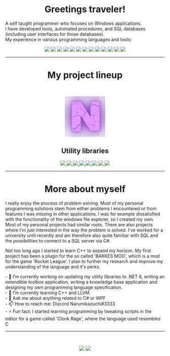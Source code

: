 <h1 align="center">Greetings traveler!</h1>
  
A self taught programmer who focuses on Windows applications.  
I have developed tools, automated procedures, and SQL databases (including user interfaces for those databases).  
My experience in various programming languages and tools:  
<p align="center">
  <img src="https://img.shields.io/badge/Visual%20Studio-10%20years-7f4ad5" />
  <img src="https://img.shields.io/badge/C%23-10%20years-178600" />
  <img src="https://img.shields.io/badge/WinForms-9%20years-178600" />
  <img src="https://img.shields.io/badge/WPF%20and%20XAML-6%20years-178600" />
  <img src="https://img.shields.io/badge/C%2B%2B-1%20year-f34b7d" />
  <img src="https://img.shields.io/badge/Java-1%20year-b07219" />
  <img src="https://img.shields.io/badge/SQL-3%20years-2360ba" />
  <img src="https://img.shields.io/badge/VBA-3%20years-867db1" />
  <img src="https://img.shields.io/badge/HTML-5%20years-e34c26" />
  <img src="https://img.shields.io/badge/CSS-5%20years-563d7c" />
  <img src="https://img.shields.io/badge/Javascript-5%20years-f1e05a" />
  <img src="https://img.shields.io/badge/PHP-3%20years-4f5d95" />
  <img src="https://img.shields.io/badge/Git-1%20year-ba234e" />
</p>  

---
  
<h1 align="center">My project lineup</h1>
<br/>
<p align="center">
  <img src="Logo.png" />
</p>
<p>
  <h2 align="center">Utility libraries</h2>
</p>
<p align="center">
  <a href="https://github.com/Narumikazuchi/Common">
    <img src="https://github-readme-stats.vercel.app/api/pin/?username=Narumikazuchi&repo=common&theme=tokyonight" />
  </a>
  <a href="https://github.com/Narumikazuchi/Collections_Abstract">
    <img src="https://github-readme-stats.vercel.app/api/pin/?username=Narumikazuchi&repo=collections_abstract&theme=tokyonight" />
  </a>
  <a href="https://github.com/Narumikazuchi/Collections">
    <img src="https://github-readme-stats.vercel.app/api/pin/?username=Narumikazuchi&repo=collections&theme=tokyonight" />
  </a>
  <a href="https://github.com/Narumikazuchi/Extensibility">
    <img src="https://github-readme-stats.vercel.app/api/pin/?username=Narumikazuchi&repo=extensibility&theme=tokyonight" />
  </a>
  <a href="https://github.com/Narumikazuchi/Networking">
    <img src="https://github-readme-stats.vercel.app/api/pin/?username=Narumikazuchi&repo=networking&theme=tokyonight" />
  </a>
  <a href="https://github.com/Narumikazuchi/Serialization">
    <img src="https://github-readme-stats.vercel.app/api/pin/?username=Narumikazuchi&repo=serialization&theme=tokyonight" />
  </a>
  <a href="https://github.com/Narumikazuchi/Serialization_Bytes">
    <img src="https://github-readme-stats.vercel.app/api/pin/?username=Narumikazuchi&repo=serialization_bytes&theme=tokyonight" />
  </a>
  <a href="https://github.com/Narumikazuchi/Windows">
    <img src="https://github-readme-stats.vercel.app/api/pin/?username=Narumikazuchi&repo=windows&theme=tokyonight" />
  </a>
</p>  

---
  
<h1 align="center">More about myself</h1>
<p>
I really enjoy the process of problem solving. Most of my personal programming solutions stem from either problems I encountered or from features I was missing in other applications. I was for example dissatisfied with the functionality of the windows file explorer, so I created my own. Most of my personal projects had similar roots. There are also projects where I'm just interested in the way the problem is solved. I've worked for a university until recently and am therefore also quite familiar with SQL and the possibilities to connect to a SQL server via C#.
</p>
<p>
Not too long ago I started to learn C++ to expand my horizon. My first project has been a plugin for the so called 'BAKKES MOD', which is a mod for the game 'Rocket League'. I plan to further my research and improve my understanding of the language and it's perks.
</p>
<p>
- 🔭 I’m currently working on updating my utility libraries to .NET 6, writing an extendible toolbox application, writing a knowledge base application and designing my own programming language specification.<br />
- 🌱 I’m currently learning C++ and LLVM.<br />
- 💬 Ask me about anything related to C# or WPF<br />
- 📫 How to reach me: Discord Narumikazuchi#3333<br />
- ⚡ Fun fact: I started learning programming by tweaking scripts in the editor for a game called 'Clonk Rage', where the language used resembles C<br />
</p>  
  
---
  
<br />
<p align="center">
  <img src="https://github-readme-stats.vercel.app/api?username=Narumikazuchi&theme=radical&show_icons=true" width="450"/>
  <img src="https://github-readme-stats.vercel.app/api/top-langs/?username=Narumikazuchi&layout=compact&theme=radical" width="400" />
</p>
